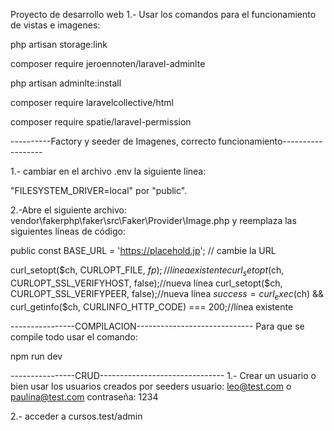 Proyecto de desarrollo web
1.- Usar los comandos para el funcionamiento de vistas e imagenes:

php artisan storage:link

composer require jeroennoten/laravel-adminlte

php artisan adminlte:install

composer require laravelcollective/html

composer require spatie/laravel-permission

----------Factory y seeder de Imagenes, correcto funcionamiento------------------

1.- cambiar en el archivo .env la siguiente linea:

"FILESYSTEM_DRIVER=local" por "public".

2.-Abre el siguiente archivo: vendor\fakerphp\faker\src\Faker\Provider\Image.php y reemplaza las siguientes líneas de código:  

public const BASE_URL = 'https://placehold.jp';  // cambie la URL

curl_setopt($ch, CURLOPT_FILE, $fp); //línea existente 
curl_setopt($ch, CURLOPT_SSL_VERIFYHOST, false);//nueva línea 
curl_setopt($ch, CURLOPT_SSL_VERIFYPEER, false);//nueva línea 
$success = curl_exec($ch) && curl_getinfo($ch, CURLINFO_HTTP_CODE) === 200;//línea existente

----------------COMPILACION-----------------------------
Para que se compile todo usar el comando:

npm run dev

----------------CRUD-------------------------------
1.- Crear un usuario o bien usar los usuarios creados por seeders usuario:	leo@test.com o paulina@test.com		contraseña: 1234

2.- acceder a cursos.test/admin

